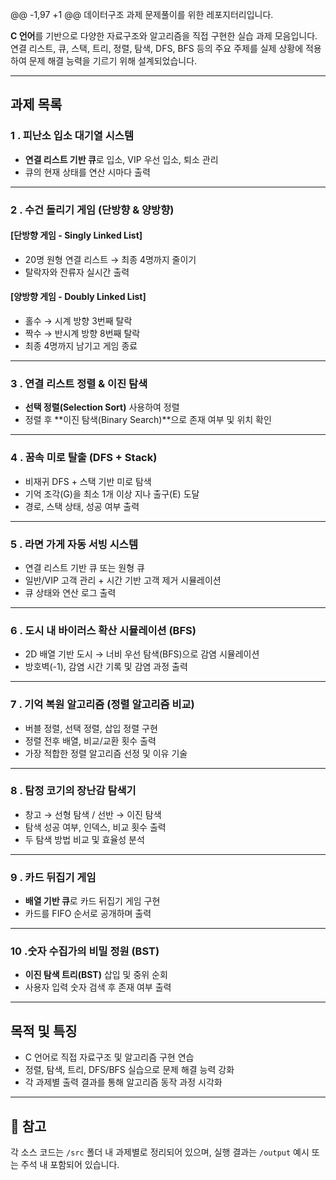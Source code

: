 @@ -1,97 +1 @@
데이터구조 과제 문제풀이를 위한 레포지터리입니다.

 **C 언어**를 기반으로 다양한 자료구조와 알고리즘을 직접 구현한 실습 과제 모음입니다.  
연결 리스트, 큐, 스택, 트리, 정렬, 탐색, DFS, BFS 등의 주요 주제를 실제 상황에 적용하여 문제 해결 능력을 기르기 위해 설계되었습니다.

---

##  과제 목록

### 1 . 피난소 입소 대기열 시스템
- **연결 리스트 기반 큐**로 입소, VIP 우선 입소, 퇴소 관리
- 큐의 현재 상태를 연산 시마다 출력

---

### 2️ . 수건 돌리기 게임 (단방향 & 양방향)
#### [단방향 게임 - Singly Linked List]
- 20명 원형 연결 리스트 → 최종 4명까지 줄이기
- 탈락자와 잔류자 실시간 출력

#### [양방향 게임 - Doubly Linked List]
- 홀수 → 시계 방향 3번째 탈락  
- 짝수 → 반시계 방향 8번째 탈락  
- 최종 4명까지 남기고 게임 종료

---

### 3️ . 연결 리스트 정렬 & 이진 탐색
- **선택 정렬(Selection Sort)** 사용하여 정렬
- 정렬 후 **이진 탐색(Binary Search)**으로 존재 여부 및 위치 확인

---

### 4️ . 꿈속 미로 탈출 (DFS + Stack)
- 비재귀 DFS + 스택 기반 미로 탐색
- 기억 조각(G)을 최소 1개 이상 지나 출구(E) 도달
- 경로, 스택 상태, 성공 여부 출력

---

### 5️ . 라면 가게 자동 서빙 시스템
- 연결 리스트 기반 큐 또는 원형 큐
- 일반/VIP 고객 관리 + 시간 기반 고객 제거 시뮬레이션
- 큐 상태와 연산 로그 출력

---

### 6️ . 도시 내 바이러스 확산 시뮬레이션 (BFS)
- 2D 배열 기반 도시 → 너비 우선 탐색(BFS)으로 감염 시뮬레이션
- 방호벽(-1), 감염 시간 기록 및 감염 과정 출력

---

### 7️ . 기억 복원 알고리즘 (정렬 알고리즘 비교)
- 버블 정렬, 선택 정렬, 삽입 정렬 구현
- 정렬 전후 배열, 비교/교환 횟수 출력
- 가장 적합한 정렬 알고리즘 선정 및 이유 기술

---

### 8️ . 탐정 코기의 장난감 탐색기
- 창고 → 선형 탐색 / 선반 → 이진 탐색
- 탐색 성공 여부, 인덱스, 비교 횟수 출력
- 두 탐색 방법 비교 및 효율성 분석

---

### 9️ . 카드 뒤집기 게임
- **배열 기반 큐**로 카드 뒤집기 게임 구현
- 카드를 FIFO 순서로 공개하며 출력

---

### 10 .숫자 수집가의 비밀 정원 (BST)
- **이진 탐색 트리(BST)** 삽입 및 중위 순회
- 사용자 입력 숫자 검색 후 존재 여부 출력

---

## 목적 및 특징

- C 언어로 직접 자료구조 및 알고리즘 구현 연습
- 정렬, 탐색, 트리, DFS/BFS 실습으로 문제 해결 능력 강화
- 각 과제별 출력 결과를 통해 알고리즘 동작 과정 시각화

---

## 📎 참고

각 소스 코드는 `/src` 폴더 내 과제별로 정리되어 있으며, 실행 결과는 `/output` 예시 또는 주석 내 포함되어 있습니다.
